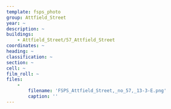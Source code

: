 ```yaml
---
template: fsps_photo
group: Attfield_Street
year: ~
description: ~
buildings:
    - Attfield_Street/57_Attfield_Street
coordinates: ~
heading: ~
classification: ~
section: ~
cell: ~
film_roll: ~
files:
    -
        filename: 'FSPS_Attfield_Street,_no_57,_13-3-E.png'
        caption: ''
---
```

